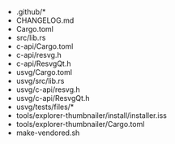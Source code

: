 - .github/*
- CHANGELOG.md
- Cargo.toml
- src/lib.rs
- c-api/Cargo.toml
- c-api/resvg.h
- c-api/ResvgQt.h
- usvg/Cargo.toml
- usvg/src/lib.rs
- usvg/c-api/resvg.h
- usvg/c-api/ResvgQt.h
- usvg/tests/files/*
- tools/explorer-thumbnailer/install/installer.iss
- tools/explorer-thumbnailer/Cargo.toml
- make-vendored.sh
